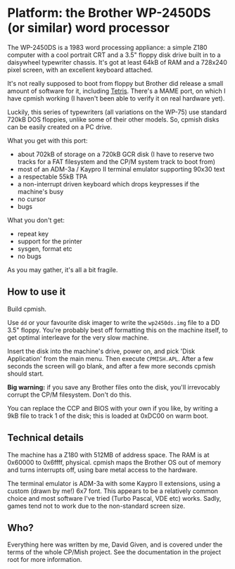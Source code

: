 Platform: the Brother WP-2450DS (or similar) word processor
==========================================================

The WP-2450DS is a 1983 word processing appliance: a simple Z180 computer with
a cool portrait CRT and a 3.5" floppy disk drive built in to a daisywheel
typewriter chassis. It's got at least 64kB of RAM and a 728x240 pixel screen,
with an excellent keyboard attached.

It's not really supposed to boot from floppy but Brother did release a small
amount of software for it, including
[Tetris](https://youtube.com/watch?v=3lSHfCdPRgw). There's a MAME port, on
which I have cpmish working (I haven't been able to verify it on real hardware
yet).

Luckily, this series of typewriters (all variations on the WP-75) use standard
720kB DOS floppies, unlike some of their other models. So, cpmish disks can be
easily created on a PC drive.

What you get with this port:

- about 702kB of storage on a 720kB GCR disk (I have to reserve two tracks for
  a FAT filesystem and the CP/M system track to boot from)
- most of an ADM-3a / Kaypro II terminal emulator supporting 90x30 text
- a respectable 55kB TPA
- a non-interrupt driven keyboard which drops keypresses if the machine's busy
- no cursor
- bugs

What you don't get:

- repeat key
- support for the printer
- sysgen, format etc
- no bugs

As you may gather, it's all a bit fragile.


How to use it
-------------

Build cpmish.

Use `dd` or your favourite disk imager to write the `wp2450ds.img` file to a DD
3.5" floppy. You're probably best off formatting this on the machine itself, to
get optimal interleave for the very slow machine.

Insert the disk into the machine's drive, power on, and pick 'Disk Application'
from the main menu. Then execute `CPMISH.APL`. After a few seconds the screen
will go blank, and after a few more seconds cpmish should start.

**Big warning:** if you save any Brother files onto the disk, you'll
irrevocably corrupt the CP/M filesystem. Don't do this.

You can replace the CCP and BIOS with your own if you like, by writing a 9kB
file to track 1 of the disk; this is loaded at 0xDC00 on warm boot.


Technical details
-----------------

The machine has a Z180 with 512MB of address space. The RAM is at 0x60000 to
0x6ffff, physical. cpmish maps the Brother OS out of memory and turns
interrupts off, using bare metal access to the hardware.

The terminal emulator is ADM-3a with some Kaypro II extensions, using a
custom (drawn by me!) 6x7 font. This appears to be a relatively common choice
and most software I've tried (Turbo Pascal, VDE etc) works. Sadly, games tend
not to work due to the non-standard screen size.


Who?
----

Everything here was written by me, David Given, and is covered under the
terms of the whole CP/Mish project. See the documentation in the project root
for more information.

